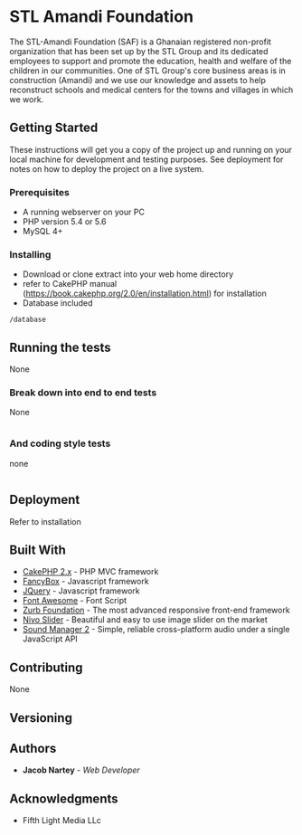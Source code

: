 # STL Amandi Foundation
The STL-Amandi Foundation (SAF) is a Ghanaian registered non-profit organization that has been set up by the STL Group and its dedicated employees to support and promote the education, health and welfare of the children in our communities. One of STL Group's core business areas is in construction (Amandi) and we use our knowledge and assets to help reconstruct schools and medical centers for the towns and villages in which we work.

## Getting Started

These instructions will get you a copy of the project up and running on your local machine for development and testing purposes. See deployment for notes on how to deploy the project on a live system.

### Prerequisites

* A running webserver on your PC 
* PHP version 5.4 or 5.6
* MySQL 4+

### Installing

* Download or clone extract into your web home directory 
* refer to CakePHP manual (https://book.cakephp.org/2.0/en/installation.html) for installation
* Database included

```
/database
```

## Running the tests

None

### Break down into end to end tests

None

```

```

### And coding style tests

none

```

```

## Deployment

Refer to installation

## Built With

* [CakePHP 2.x](https://www.cakephp.org) - PHP MVC framework
* [FancyBox](http://fancyapps.com/fancybox/) - Javascript framework
* [JQuery](https://jquery.com/) - Javascript framework
* [Font Awesome](https://greensock.com/tweenmax) - Font Script
* [Zurb Foundation](https://foundation.zurb.com/) - The most advanced responsive front-end framework
* [Nivo Slider](http://docs.dev7studios.com/jquery-plugins/nivo-slider) - Beautiful and easy to use image slider on the market
* [Sound Manager 2](http://www.schillmania.com/projects/soundmanager2) - Simple, reliable cross-platform audio under a single JavaScript API

## Contributing

None

## Versioning

 

## Authors

* **Jacob Nartey** - *Web Developer*

## Acknowledgments

* Fifth Light Media LLc
